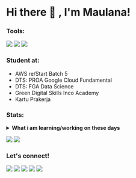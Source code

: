 # Hi there 👋 , I'm Maulana!


### Tools:
<p>
    <img src="https://img.shields.io/badge/Text%20Editor-Visual%20Studio%20Code-blue?&logo=visual%20studio%20code&logoColor=blue" />
    <img src="https://img.shields.io/badge/IDE-Android%20Studio-blue?&logo=android%20studio&logoColor=blue" />
    <img src="https://img.shields.io/badge/Visualization-Looker%20Studio%2C%20Tableau-blue?&logo=looker&logoColor=blue" />
    <!-- <img src="https://gpvc.arturio.dev/maulanakavaldo" /> -->
</p>

### Student at:
- AWS re/Start Batch 5
- DTS: PROA Google Cloud Fundamental
- DTS: FGA Data Science
- Green Digital Skills Inco Academy
- Kartu Prakerja

### Stats:
<details>
 <summary><strong>What i am learning/working on these days</strong></summary>
    - 🔭 I’m currently open to work </br>
<!--     - 🌱 I’m currently learning SwiftUI and UIKit </br>
    - 👯 I’m looking to collaborate on ... </br>
    - 🤔 I’m looking for help with ... </br> -->
    - 💬 Ask me about anything.</br>
    - 📫 How to reach me: <a href="mailto:alkav.maulana@gmail.com">Email me!</a>  </br>
    - 😄 Pronouns: He/Him </br>
<!--     - ⚡ Fun fact: ... </br> -->
</details>
<p>
    <img src="https://github-readme-stats.vercel.app/api?username=maulanakavaldo&hide=contribs,prs&show_icons=true&theme=tokyonight" />
    <img src="https://github-readme-stats.vercel.app/api/top-langs/?username=maulanakavaldo&layout=compact"  />
</p>

### Let's connect!
<p>
    <a href="https://linkedin.com/in/maulana-kavaldo" target="blank"><img src="https://img.shields.io/badge/Maulana_Kavaldo-30302f?style=flat&logo=linkedin" /></a>
    <a href="https://medium.com/@maulanakavaldo" target="blank"><img src="https://img.shields.io/badge/Maulana_Kavaldo-30302f?style=flat&logo=medium" /></a>
    <a href="https://twitter.com/mlnkvld" target="blank"><img src="https://img.shields.io/badge/@maulana_kavaldo-30302f?style=flat&logo=twitter" /></a>
    <a href="https://instagram.com/maulana.kavaldo" target="blank"><img src="https://img.shields.io/badge/@maulanakavaldo-30302f?style=flat&logo=instagram" /></a>
    <!---
    <a href="https://wa.me/6281393363478" target="blank"><img src="https://img.shields.io/badge/Whatsapp Me-30302f?style=flat&logo=whatsapp" /></a>
    --->
    <a href="https://paypal.me/maulanakavaldo" target="blank"><img src="https://ionicabizau.github.io/badges/paypal.svg" /></a>
       
</p>

<!--
**bagusfe/bagusfe** is a ✨ _special_ ✨ repository because its `README.md` (this file) appears on your GitHub profile.

Here are some ideas to get you started:

- 🔭 I’m currently working on ...
- 🌱 I’m currently learning ...
- 👯 I’m looking to collaborate on ...
- 🤔 I’m looking for help with ...
- 💬 Ask me about ...
- 📫 How to reach me: ...
- 😄 Pronouns: ...
- ⚡ Fun fact: ...
-->
